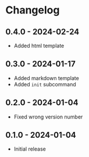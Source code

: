 # Changelog

## 0.4.0 - 2024-02-24
- Added html template

## 0.3.0 - 2024-01-17
- Added markdown template
- Added `init` subcommand

## 0.2.0 - 2024-01-04
- Fixed wrong version number

## 0.1.0 - 2024-01-04
- Initial release